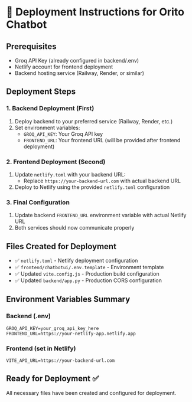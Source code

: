 # 🚀 Deployment Instructions for Orito Chatbot

## Prerequisites
- Groq API Key (already configured in backend/.env)
- Netlify account for frontend deployment
- Backend hosting service (Railway, Render, or similar)

## Deployment Steps

### 1. Backend Deployment (First)
1. Deploy backend to your preferred service (Railway, Render, etc.)
2. Set environment variables:
   - `GROQ_API_KEY`: Your Groq API key
   - `FRONTEND_URL`: Your frontend URL (will be provided after frontend deployment)

### 2. Frontend Deployment (Second)
1. Update `netlify.toml` with your backend URL:
   - Replace `https://your-backend-url.com` with actual backend URL
2. Deploy to Netlify using the provided `netlify.toml` configuration

### 3. Final Configuration
1. Update backend `FRONTEND_URL` environment variable with actual Netlify URL
2. Both services should now communicate properly

## Files Created for Deployment
- ✅ `netlify.toml` - Netlify deployment configuration
- ✅ `frontend/chatbotui/.env.template` - Environment template
- ✅ Updated `vite.config.js` - Production build configuration
- ✅ Updated `backend/app.py` - Production CORS configuration

## Environment Variables Summary

### Backend (.env)
```
GROQ_API_KEY=your_groq_api_key_here
FRONTEND_URL=https://your-netlify-app.netlify.app
```

### Frontend (set in Netlify)
```
VITE_API_URL=https://your-backend-url.com
```

## Ready for Deployment ✅
All necessary files have been created and configured for deployment.
